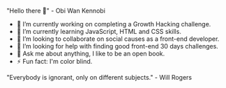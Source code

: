 "Hello there 👋" - Obi Wan Kennobi


- 🔭 I’m currently working on completing a Growth Hacking challenge.
- 🌱 I’m currently learning JavaScript, HTML and CSS skills.
- 👯 I’m looking to collaborate on social causes as a front-end developer.
- 🤔 I’m looking for help with finding good front-end 30 days challenges.
- 💬 Ask me about anything, I like to be an open book.
- ⚡ Fun fact: I'm color blind.

"Everybody is ignorant, only on different subjects." - Will Rogers
